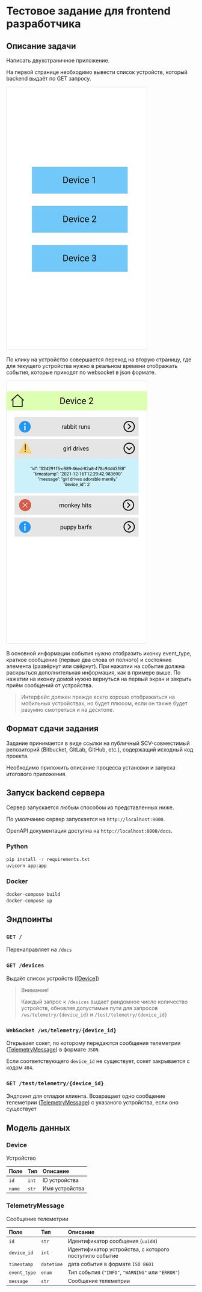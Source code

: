 # Тестовое задание для frontend разработчика

## Описание задачи

Написать двухстраничное приложение.

На первой странице необходимо вывести список устройств, который backend выдаёт по GET запросу.

![](assets/screen1.png "Первый экран")

По клику на устройство совершается переход на вторую страницу, где для текущего устройства нужно в реальном времени отображать события, которые приходят по websocket в json формате.

![](assets/screen2.png "Второй экран")

В основной информации события нужно отобразить иконку event_type, краткое сообщение (первые два слова от полного) и состояние элемента (развёрнут или свёрнут). При нажатии на событие должна раскрыться дополнительная информация, как в примере выше. По нажатии на иконку домой нужно вернуться на первый экран и закрыть приём сообщений от устройства.

> Интерфейс должен прежде всего хорошо отображаться на мобильных устройствах, но будет плюсом, если он также будет разумно смотреться и на десктопе.

## Формат сдачи задания

Задание принимается в виде ссылки на публичный SCV-совместимый репозиторий
(Bitbucket, GitLab, GitHub, etc.), содержащий исходный код проекта.

Необходимо приложить описание процесса установки и запуска итогового приложения.

## Запуск backend сервера

Сервер запускается любым способом из представленных ниже.


По умолчанию сервер запускается на `http://localhost:8000`.

OpenAPI документация доступна на `http://localhost:8000/docs`.

### Python

```bash
pip install -r requirements.txt
uvicorn app:app
```

### Docker

```bash
docker-compose build
docker-compose up
```

## Эндпоинты

### `GET /`

Перенаправляет на `/docs`

### `GET /devices`

Выдаёт список устройств ([[Device]](#device))

> Внимание!
>
>
> Каждый запрос к `/devices` выдает рандомное число
> количество устройств, обновляя допустимые
> пути для запросов `/ws/telemetry/{device_id}` и
> `/test/telemetry/{device_id}`

### `WebSocket /ws/telemetry/{device_id}`

Открывает сокет, по которому передаются сообщения телеметрии ([TelemetryMessage](#telemetrymessage)) в формате `JSON`.

Если соответствующего `device_id` не существует, сокет закрывается с кодом `404`.

### `GET /test/telemetry/{device_id}`

Эндпоинт для отладки клиента.
Возвращает одно сообщение телеметрии ([TelemetryMessage](#telemetrymessage)) с указаного устройства, если оно существует

## Модель данных

### Device

Устройство

| Поле | Тип | Описание |
| :--- | :-- | :------- |
| `id` | `int` | ID устройства |
| `name` | `str` | Имя устройства |

### TelemetryMessage

Сообщение телеметрии

| Поле | Тип | Описание |
| :--- | :-- | :------- |
| `id` | `str` | Идентификатор сообщения (`uuid4`) |
| `device_id` | `int` | Идентификатор устройства, с которого поступило событие |
| `timestamp` | `datetime` | дата события в формате `ISO 8601` |
| `event_type` | `enum` | Тип события (`"INFO"`, `"WARNING"` или `"ERROR"`) |
| `message` | `str` | Сообщение телеметрии |